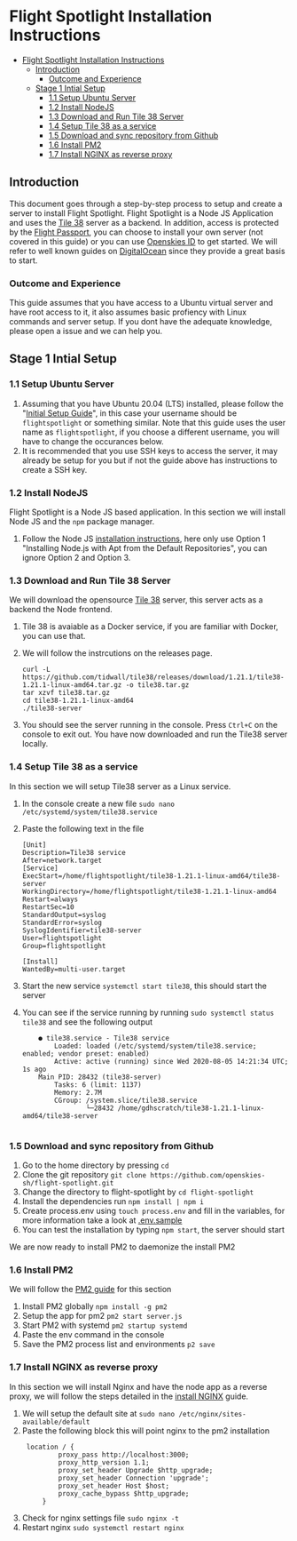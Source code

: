 # Flight Spotlight Installation Instructions

- [Flight Spotlight Installation Instructions](#flight-spotlight-installation-instructions)
  - [Introduction](#introduction)
    - [Outcome and Experience](#outcome-and-experience)
  - [Stage 1 Intial Setup](#stage-1-intial-setup)
    - [1.1 Setup Ubuntu Server](#11-setup-ubuntu-server)
    - [1.2 Install NodeJS](#12-install-nodejs)
    - [1.3 Download and Run Tile 38 Server](#13-download-and-run-tile-38-server)
    - [1.4 Setup Tile 38 as a service](#14-setup-tile-38-as-a-service)
    - [1.5 Download and sync repository from Github](#15-download-and-sync-repository-from-github)
    - [1.6 Install PM2](#16-install-pm2)
    - [1.7 Install NGINX as reverse proxy](#17-install-nginx-as-reverse-proxy)

## Introduction

This document goes through a step-by-step process to setup and create a server to install Flight Spotlight. Flight Spotlight is a Node JS Application and uses the [Tile 38](https://www.tile38.com) server as a backend. In addition, access is protected by the [Flight Passport](https://github.com/openskies-sh/flight_passport), you can choose to install your own server (not covered in this guide) or you can use [Openskies ID](https://id.openskies.sh) to get started. We will refer to well known guides on [DigitalOcean](https://www.digitalocean.com/) since they provide a great basis to start.

### Outcome and Experience

This guide assumes that you have access to a Ubuntu virtual server and have root access to it, it also assumes basic profiency with Linux commands and server setup. If you dont have the adequate knowledge, please open a issue and we can help you.

## Stage 1 Intial Setup

### 1.1 Setup Ubuntu Server  

1. Assuming that you have Ubuntu 20.04 (LTS) installed, please follow the "[Initial Setup Guide](https://www.digitalocean.com/community/tutorials/initial-server-setup-with-ubuntu-20-04)", in this case your username should be `flightspotlight` or something similar. Note that this guide uses the user name as `flightspotlight`, if you choose a different username, you will have to change the occurances below.
2. It is recommended that you use SSH keys to access the server, it may already be setup for you but if not the guide above has instructions to create a SSH key.

### 1.2 Install NodeJS

Flight Spotlight is a Node JS based application. In this section we will install Node JS and the `npm` package manager.

1. Follow the Node JS [installation instructions](https://www.digitalocean.com/community/tutorials/how-to-install-node-js-on-ubuntu-20-04), here only use Option 1 "Installing Node.js with Apt from the Default Repositories", you can ignore Option 2 and Option 3.

### 1.3 Download and Run Tile 38 Server

We will download the opensource [Tile 38](https://tile38.com) server, this server acts as a backend the Node frontend.

1. Tile 38 is avaiable as a Docker service, if you are familiar with Docker, you can use that.
2. We will follow the instrcutions on the releases page.
   
    ```
    curl -L  https://github.com/tidwall/tile38/releases/download/1.21.1/tile38-1.21.1-linux-amd64.tar.gz -o tile38.tar.gz
    tar xzvf tile38.tar.gz
    cd tile38-1.21.1-linux-amd64
    ./tile38-server

    ```
3. You should see the server running in the console. Press `Ctrl+C` on the console to exit out. You have now downloaded and run the Tile38 server locally.

### 1.4 Setup Tile 38 as a service

In this section we will setup Tile38 server as a Linux service.

1. In the console create a new file `sudo nano /etc/systemd/system/tile38.service`
2. Paste the following text in the file
    
    ```
    [Unit]
    Description=Tile38 service
    After=network.target
    [Service]
    ExecStart=/home/flightspotlight/tile38-1.21.1-linux-amd64/tile38-server
    WorkingDirectory=/home/flightspotlight/tile38-1.21.1-linux-amd64
    Restart=always
    RestartSec=10
    StandardOutput=syslog
    StandardError=syslog
    SyslogIdentifier=tile38-server
    User=flightspotlight
    Group=flightspotlight

    [Install]
    WantedBy=multi-user.target

    ```
3. Start the new service `systemctl start tile38`, this should start the server
4. You can see if the service running by running `sudo systemctl status tile38` and see the following output

    ```
        ● tile38.service - Tile38 service
            Loaded: loaded (/etc/systemd/system/tile38.service; enabled; vendor preset: enabled)
            Active: active (running) since Wed 2020-08-05 14:21:34 UTC; 1s ago
        Main PID: 28432 (tile38-server)
            Tasks: 6 (limit: 1137)
            Memory: 2.7M
            CGroup: /system.slice/tile38.service
                    └─28432 /home/gdhscratch/tile38-1.21.1-linux-amd64/tile38-server


    ```

### 1.5 Download and sync repository from Github

1. Go to the home directory by pressing `cd`
2. Clone the git repository `git clone https://github.com/openskies-sh/flight-spotlight.git`
3. Change the directory to flight-spotlight by `cd flight-spotlight`
4. Install the dependencies run `npm install | npm i`
5. Create process.env using `touch process.env` and fill in the variables, for more information take a look at [.env.sample](https://github.com/openskies-sh/flight-spotlight/blob/master/.env.sample)
6. You can test the installation by typing `npm start`, the server should start

We are now ready to install PM2 to daemonize the install PM2

### 1.6 Install PM2

We will follow the [PM2 guide](https://www.digitalocean.com/community/tutorials/nodejs-pm2) for this section 

1. Install PM2 globally `npm install -g pm2`
2. Setup the app for pm2 `pm2 start server.js`
3. Start PM2 with systemd `pm2 startup systemd`
4. Paste the env command in the console
5. Save the PM2 process list and environments `p2 save`

### 1.7 Install NGINX as reverse proxy

In this section we will install Nginx and have the node app as a reverse proxy, we will follow the steps detailed in the [install NGINX](https://www.digitalocean.com/community/tutorials/how-to-install-nginx-on-ubuntu-20-04) guide.

1. We will setup the default site at `sudo nano /etc/nginx/sites-available/default`
2. Paste the following block this will point nginx to the pm2 installation
   ```
    location / {
            proxy_pass http://localhost:3000;
            proxy_http_version 1.1;
            proxy_set_header Upgrade $http_upgrade;
            proxy_set_header Connection 'upgrade';
            proxy_set_header Host $host;
            proxy_cache_bypass $http_upgrade;
        }

   ```
3. Check for nginx settings file `sudo nginx -t`
4. Restart nginx `sudo systemctl restart nginx`